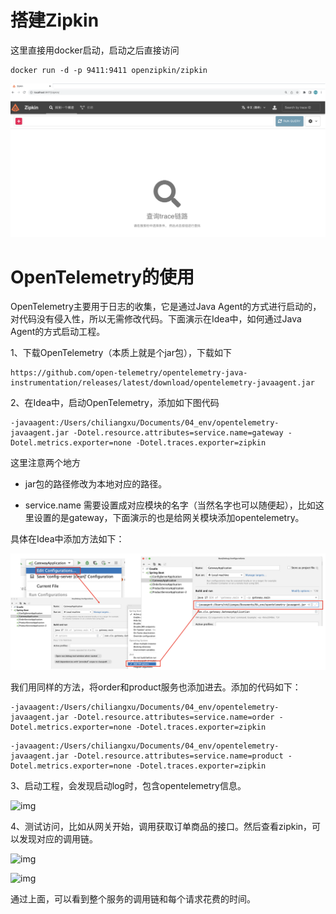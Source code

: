 # 搭建Zipkin

这里直接用docker启动，启动之后直接访问

```
docker run -d -p 9411:9411 openzipkin/zipkin
```

![img](链路追踪.assets/FgGfUFuqU5Do8dyKBY5TSByHYMfB.png)



# OpenTelemetry的使用

OpenTelemetry主要用于日志的收集，它是通过Java Agent的方式进行启动的，对代码没有侵入性，所以无需修改代码。下面演示在Idea中，如何通过Java Agent的方式启动工程。

1、下载OpenTelemetry（本质上就是个jar包），下载如下

```
https://github.com/open-telemetry/opentelemetry-java-instrumentation/releases/latest/download/opentelemetry-javaagent.jar
```



2、在Idea中，启动OpenTelemetry，添加如下图代码

```
-javaagent:/Users/chiliangxu/Documents/04_env/opentelemetry-javaagent.jar -Dotel.resource.attributes=service.name=gateway -Dotel.metrics.exporter=none -Dotel.traces.exporter=zipkin
```

这里注意两个地方

-  jar包的路径修改为本地对应的路径。

-  service.name 需要设置成对应模块的名字（当然名字也可以随便起），比如这里设置的是gateway，下面演示的也是给网关模块添加opentelemetry。



具体在Idea中添加方法如下：

![img](链路追踪.assets/FvWrXP7xyDbOQfA4VhDWSpbv7-HL.png)



我们用同样的方法，将order和product服务也添加进去。添加的代码如下：

```
-javaagent:/Users/chiliangxu/Documents/04_env/opentelemetry-javaagent.jar -Dotel.resource.attributes=service.name=order -Dotel.metrics.exporter=none -Dotel.traces.exporter=zipkin
```



```
-javaagent:/Users/chiliangxu/Documents/04_env/opentelemetry-javaagent.jar -Dotel.resource.attributes=service.name=product -Dotel.metrics.exporter=none -Dotel.traces.exporter=zipkin
```



3、启动工程，会发现启动log时，包含opentelemetry信息。

![img](https://article-images.zsxq.com/FgoJ6yf1zr-gtleJdNbMJYMph1Tt)



4、测试访问，比如从网关开始，调用获取订单商品的接口。然后查看zipkin，可以发现对应的调用链。

![img](https://article-images.zsxq.com/FvG6Bk_3-jn1OU9kdNe8xT6j_jG0)



![img](https://article-images.zsxq.com/Fii8Buo8a_qwt_zfSpsjcKiQ68-J)



通过上面，可以看到整个服务的调用链和每个请求花费的时间。



